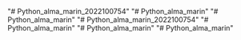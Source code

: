 "# Python_alma_marin_2022100754" 
"# Python_alma_marin" 
"# Python_alma_marin" 
"# Python_alma_marin_2022100754" 
"# Python_alma_marin" 
"# Python_alma_marin" 
"# Python_alma_marin" 
